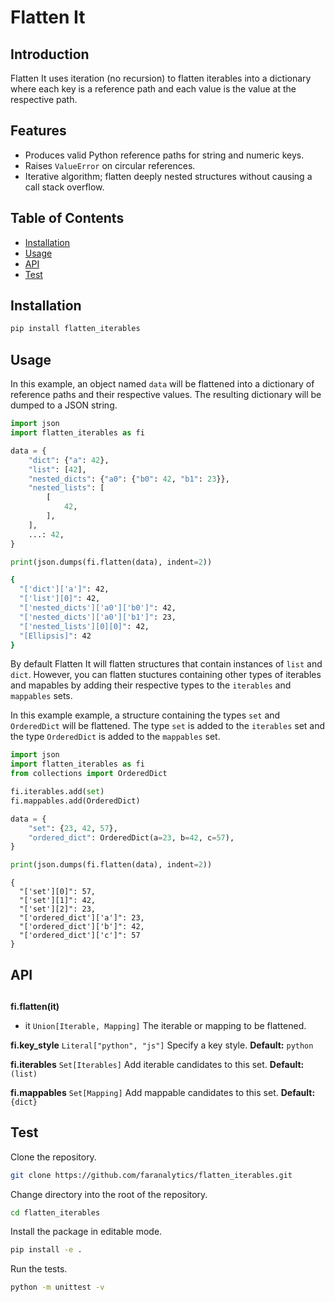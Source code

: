 # Flatten It

## Introduction

Flatten It uses iteration (no recursion) to flatten iterables into a dictionary where each key is a reference path and each value is the value at the respective path.

## Features

- Produces valid Python reference paths for string and numeric keys.
- Raises `ValueError` on circular references.
- Iterative algorithm; flatten deeply nested structures without causing a call stack overflow.

## Table of Contents

- [Installation](#installation)
- [Usage](#usage)
- [API](#api)
- [Test](#test)

## <h2 id="installation">Installation</h2>

```bash
pip install flatten_iterables
```

## <h2 id="usage">Usage</h2>

In this example, an object named `data` will be flattened into a dictionary of reference paths and their respective values. The resulting dictionary will be dumped to a JSON string.

```python
import json
import flatten_iterables as fi

data = {
    "dict": {"a": 42},
    "list": [42],
    "nested_dicts": {"a0": {"b0": 42, "b1": 23}},
    "nested_lists": [
        [
            42,
        ],
    ],
    ...: 42,
}

print(json.dumps(fi.flatten(data), indent=2))
```

```bash
{
  "['dict']['a']": 42,
  "['list'][0]": 42,
  "['nested_dicts']['a0']['b0']": 42,
  "['nested_dicts']['a0']['b1']": 23,
  "['nested_lists'][0][0]": 42,
  "[Ellipsis]": 42
}
```

By default Flatten It will flatten structures that contain instances of `list` and `dict`. However, you can flatten stuctures containing other types of iterables and mapables by adding their respective types to the `iterables` and `mappables` sets.

In this example example, a structure containing the types `set` and `OrderedDict` will be flattened.  The type `set` is added to the `iterables` set and the type `OrderedDict` is added to the `mappables` set.

```python
import json
import flatten_iterables as fi
from collections import OrderedDict

fi.iterables.add(set)
fi.mappables.add(OrderedDict)

data = {
    "set": {23, 42, 57},
    "ordered_dict": OrderedDict(a=23, b=42, c=57),
}

print(json.dumps(fi.flatten(data), indent=2))
```

```
{
  "['set'][0]": 57,
  "['set'][1]": 42,
  "['set'][2]": 23,
  "['ordered_dict']['a']": 23,
  "['ordered_dict']['b']": 42,
  "['ordered_dict']['c']": 57
}
```
## <h2 id="api">API<h2>
**fi.flatten(it)**
- it `Union[Iterable, Mapping]` The iterable or mapping to be flattened.

**fi.key_style** `Literal["python", "js"]` Specify a key style. **Default:** `python`

**fi.iterables** `Set[Iterables]` Add iterable candidates to this set. **Default:** `(list)`

**fi.mappables** `Set[Mapping]` Add mappable candidates to this set. **Default:** `{dict}`

## <h2 id="test">Test</h2>

Clone the repository.
```bash
git clone https://github.com/faranalytics/flatten_iterables.git
```
Change directory into the root of the repository.
```bash
cd flatten_iterables
```
Install the package in editable mode.
```bash
pip install -e .
```
Run the tests.
```bash
python -m unittest -v
```
